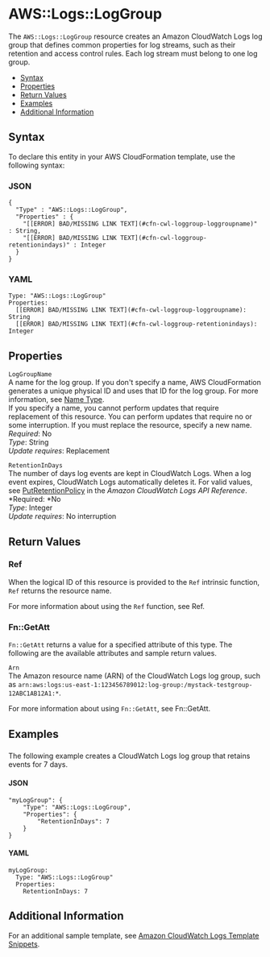 # AWS::Logs::LogGroup<a name="aws-resource-logs-loggroup"></a>

The `AWS::Logs::LogGroup` resource creates an Amazon CloudWatch Logs log group that defines common properties for log streams, such as their retention and access control rules\. Each log stream must belong to one log group\.


+ [Syntax](#aws-resource-logs-loggroup-syntax)
+ [Properties](#w3ab2c21c10d822b9)
+ [Return Values](#w3ab2c21c10d822c11)
+ [Examples](#w3ab2c21c10d822c13)
+ [Additional Information](#w3ab2c21c10d822c15)

## Syntax<a name="aws-resource-logs-loggroup-syntax"></a>

To declare this entity in your AWS CloudFormation template, use the following syntax:

### JSON<a name="aws-resource-logs-loggroup-syntax.json"></a>

```
{
  "Type" : "AWS::Logs::LogGroup",
  "Properties" : {
    "[[ERROR] BAD/MISSING LINK TEXT](#cfn-cwl-loggroup-loggroupname)" : String,
    "[[ERROR] BAD/MISSING LINK TEXT](#cfn-cwl-loggroup-retentionindays)" : Integer
  }
}
```

### YAML<a name="aws-resource-logs-loggroup-syntax.yaml"></a>

```
Type: "AWS::Logs::LogGroup"
Properties: 
  [[ERROR] BAD/MISSING LINK TEXT](#cfn-cwl-loggroup-loggroupname): String
  [[ERROR] BAD/MISSING LINK TEXT](#cfn-cwl-loggroup-retentionindays): Integer
```

## Properties<a name="w3ab2c21c10d822b9"></a>

`LogGroupName`  
A name for the log group\. If you don't specify a name, AWS CloudFormation generates a unique physical ID and uses that ID for the log group\. For more information, see [Name Type](aws-properties-name.md)\.  
If you specify a name, you cannot perform updates that require replacement of this resource\. You can perform updates that require no or some interruption\. If you must replace the resource, specify a new name\.
*Required*: No  
*Type*: String  
*Update requires*: Replacement

`RetentionInDays`  
The number of days log events are kept in CloudWatch Logs\. When a log event expires, CloudWatch Logs automatically deletes it\. For valid values, see [PutRetentionPolicy](http://docs.aws.amazon.com/AmazonCloudWatchLogs/latest/APIReference/API_PutRetentionPolicy.html) in the *Amazon CloudWatch Logs API Reference*\.  
*Required: *No  
*Type*: Integer  
*Update requires*: No interruption

## Return Values<a name="w3ab2c21c10d822c11"></a>

### Ref<a name="w3ab2c21c10d822c11b2"></a>

When the logical ID of this resource is provided to the `Ref` intrinsic function, `Ref` returns the resource name\.

For more information about using the `Ref` function, see Ref\.

### Fn::GetAtt<a name="w3ab2c21c10d822c11b4"></a>

`Fn::GetAtt` returns a value for a specified attribute of this type\. The following are the available attributes and sample return values\.

`Arn`  
The Amazon resource name \(ARN\) of the CloudWatch Logs log group, such as `arn:aws:logs:us-east-1:123456789012:log-group:/mystack-testgroup-12ABC1AB12A1:*`\.

For more information about using `Fn::GetAtt`, see Fn::GetAtt\.

## Examples<a name="w3ab2c21c10d822c13"></a>

### <a name="w3ab2c21c10d822c13b2"></a>

The following example creates a CloudWatch Logs log group that retains events for 7 days\.

#### JSON<a name="aws-resource-logs-loggroup-example.json"></a>

```
"myLogGroup": {
    "Type": "AWS::Logs::LogGroup",
    "Properties": {
        "RetentionInDays": 7
    }
}
```

#### YAML<a name="aws-resource-logs-loggroup-example.yaml"></a>

```
myLogGroup: 
  Type: "AWS::Logs::LogGroup"
  Properties: 
    RetentionInDays: 7
```

## Additional Information<a name="w3ab2c21c10d822c15"></a>

For an additional sample template, see [Amazon CloudWatch Logs Template Snippets](quickref-cloudwatchlogs.md)\.
